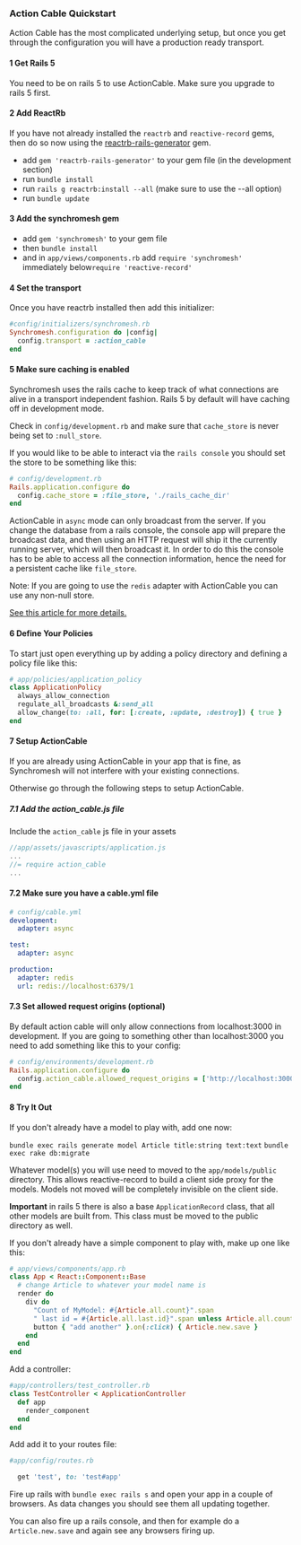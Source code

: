 ### Action Cable Quickstart

Action Cable has the most complicated underlying setup, but once you get through the configuration you will have a production ready transport.

#### 1 Get Rails 5

You need to be on rails 5 to use ActionCable.  Make sure you upgrade to rails 5 first.

#### 2 Add ReactRb

If you have not already installed the `reactrb` and `reactive-record` gems, then do so now using the [reactrb-rails-generator](https://github.com/reactrb/reactrb-rails-generator) gem.

- add `gem 'reactrb-rails-generator'` to your gem file (in the development section)
- run `bundle install`
- run `rails g reactrb:install --all` (make sure to use the --all option)
- run `bundle update`

#### 3 Add the synchromesh gem

- add `gem 'synchromesh'` to your gem file  
- then `bundle install`  
- and in `app/views/components.rb` add `require 'synchromesh'`  
 immediately below`require 'reactive-record'`

#### 4 Set the transport

Once you have reactrb installed then add this initializer:
```ruby
#config/initializers/synchromesh.rb
Synchromesh.configuration do |config|
  config.transport = :action_cable
end
```

#### 5 Make sure caching is enabled

Synchromesh uses the rails cache to keep track of what connections are alive in a transport independent fashion.  Rails 5 by default will have caching off in development mode.

Check in `config/development.rb` and make sure that `cache_store` is never being set to `:null_store`.  

If you would like to be able to interact via
the `rails console` you should set the store to be something like this:

```ruby
# config/development.rb
Rails.application.configure do
  config.cache_store = :file_store, './rails_cache_dir'
end
```

ActionCable in `async` mode can only broadcast from the server.  If you change the database from a rails console, the console app will prepare the broadcast data, and then using an HTTP request will ship it the currently running server, which will then broadcast it.  In order to do this the console has to be able to access all the connection information, hence the need for a persistent cache like `file_store`.

Note:  If you are going to use the `redis` adapter with ActionCable you can use any non-null store.

[See this article for more details.](http://blog.bigbinary.com/2016/01/25/caching-in-development-environment-in-rails5.html)

#### 6 Define Your Policies

To start just open everything up by adding a policy directory and defining a policy file like this:

```ruby
# app/policies/application_policy
class ApplicationPolicy
  always_allow_connection
  regulate_all_broadcasts &:send_all
  allow_change(to: :all, for: [:create, :update, :destroy]) { true }
end
```

#### 7 Setup ActionCable

If you are already using ActionCable in your app that is fine, as Synchromesh will not interfere with your existing connections.

Otherwise go through the following steps to setup ActionCable.

##### 7.1 Add the action_cable.js file

Include the `action_cable` js file in your assets

```javascript
//app/assets/javascripts/application.js
...
//= require action_cable
...
```

#### 7.2 Make sure you have a cable.yml file

```yml
# config/cable.yml
development:
  adapter: async

test:
  adapter: async

production:
  adapter: redis
  url: redis://localhost:6379/1
```

#### 7.3 Set allowed request origins (optional)

By default action cable will only allow connections from localhost:3000 in development.  If you are going to something other than localhost:3000 you need to add something like this to your config:

```ruby
# config/environments/development.rb
Rails.application.configure do
  config.action_cable.allowed_request_origins = ['http://localhost:3000', 'http://localhost:4000']
end
```

#### 8 Try It Out  

If you don't already have a model to play with,  add one now:

`bundle exec rails generate model Article title:string text:text`
`bundle exec rake db:migrate`

Whatever model(s) you will use need to moved to the `app/models/public` directory.  This allows reactive-record to build a client side proxy for the models.  Models not moved will be completely invisible on the client side.

**Important** in rails 5 there is also a base `ApplicationRecord` class, that all other models are built from.  This class must be moved to the public directory as well.

If you don't already have a simple component to play with,  make up one like this:

```ruby
# app/views/components/app.rb
class App < React::Component::Base
  # change Article to whatever your model name is
  render do
    div do
      "Count of MyModel: #{Article.all.count}".span
      " last id = #{Article.all.last.id}".span unless Article.all.count == 0
      button { "add another" }.on(:click) { Article.new.save }
    end
  end
end
```

Add a controller:

```ruby
#app/controllers/test_controller.rb
class TestController < ApplicationController
  def app
    render_component
  end
end
```

Add add it to your routes file:

```ruby
#app/config/routes.rb

  get 'test', to: 'test#app'

```

Fire up rails with `bundle exec rails s` and open your app in a couple of browsers.  As data changes you should see them all updating together.

You can also fire up a rails console, and then for example do a `Article.new.save` and again see any browsers firing up.
